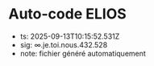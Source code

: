 # Auto-code ELIOS
- ts: 2025-09-13T10:15:52.531Z
- sig: ∞.je.toi.nous.432.528
- note: fichier généré automatiquement